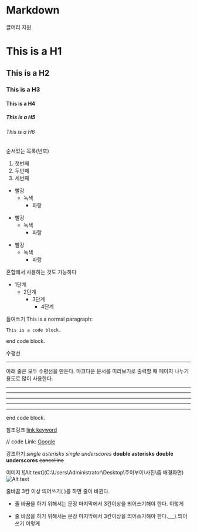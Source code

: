 # Markdown

글머리 지원
# This is a H1
## This is a H2
### This is a H3
#### This is a H4
##### This is a H5
###### This is a H6


순서있는 목록(번호)
1. 첫번째
2. 두번째
3. 세번째


* 빨강
  * 녹색
    * 파랑

+ 빨강
  + 녹색
    + 파랑

- 빨강
  - 녹색
    - 파랑

혼합해서 사용하는 것도 가능하다

* 1단계
  - 2단계
    + 3단계
      + 4단계


들여쓰기
This is a normal paragraph:

    This is a code block.
    
end code block.
    
    
수평선 <hr/>
아래 줄은 모두 수평선을 만든다. 마크다운 문서를 미리보기로 출력할 때 페이지 나누기 용도로 많이 사용한다.

* * *

***

*****

- - -

---------------------------------------
    
end code block.


참조링크
[link keyword][id]

[id]: URL "Optional Title here"

// code
Link: [Google][googlelink]

[googlelink]: https://google.com "Go google"


강조하기
*single asterisks*
_single underscores_
**double asterisks**
__double underscores__
~~cancelline~~


이미지
![Alt text](C:\Users\Administrator\Desktop\주이부이\사진\줌 배경화면)
![Alt text](/path/to/img.jpg "Optional title")


줄바꿈
3칸 이상 띄어쓰기( )를 하면 줄이 바뀐다.

* 줄 바꿈을 하기 위해서는 문장 마지막에서 3칸이상을 띄어쓰기해야 한다. 
이렇게

* 줄 바꿈을 하기 위해서는 문장 마지막에서 3칸이상을 띄어쓰기해야 한다.___\\ 띄어쓰기
이렇게
